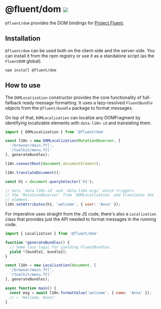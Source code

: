 # @fluent/dom ![](https://github.com/projectfluent/fluent.js/workflows/@fluent/dom/badge.svg)

`@fluent/dom` provides the DOM bindings for [Project Fluent][].

[Project Fluent]: https://projectfluent.org


## Installation

`@fluent/dom` can be used both on the client-side and the server-side.  You
can install it from the npm registry or use it as a standalone script (as the
`FluentDOM` global).

    npm install @fluent/dom


## How to use

The `DOMLocalization` constructor provides the core functionality of
full-fallback ready message formatting. It uses a lazy-resolved
`FluentBundle` objects from the `@fluent/bundle` package to format messages.

On top of that, `DOMLocalization` can localize any DOMFragment by
identifying localizable elements with `data-l10n-id` and translating them.

```javascript
import { DOMLocalization } from '@fluent/dom'

const l10n = new DOMLocalization(MutationObserver, [
  '/browser/main.ftl',
  '/toolkit/menu.ftl'
], generateBundles);

l10n.connectRoot(document.documentElement);

l10n.translateDocument();

const h1 = document.querySelector('h1');

// Sets `data-l10n-id` and `data-l10n-args` which triggers
// the `MutationObserver` from `DOMLocalization` and translates the
// element.
l10n.setAttributes(h1, 'welcome', { user: 'Anna' });
```

For imperative uses straight from the JS code, there's also a `Localization`
class that provides just the API needed to format messages in the running code.

```javascript
import { Localization } from '@fluent/dom'

function *generateBundles() {
  // Some lazy logic for yielding FluentBundles.
  yield *[bundle1, bundle2];
}

const l10n = new Localization(document, [
  '/browser/main.ftl',
  '/toolkit/menu.ftl'
], generateBundles);

async function main() {
  const msg = await l10n.formatValue('welcome', { name: 'Anna' });
  // → 'Welcome, Anna!'
}
```
